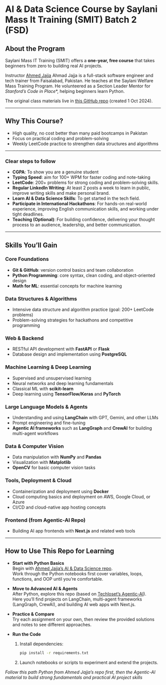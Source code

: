 # AI & Data Science Course by Saylani Mass It Training (SMIT) Batch 2 (FSD)

## About the Program
Saylani Mass IT Training (SMIT) offers a **one-year, free course** that takes beginners from zero to building real AI projects.  

Instructor [Ahmed Jajja](https://github.com/Ahmadjajja) Ahmad Jajja is a full-stack software engineer and tech trainer from Faisalabad, Pakistan. He teaches at the Saylani Welfare Mass Training Program. He volunteered as a Section Leader Mentor for *Stanford’s Code in Place**, helping beginners learn Python.

The original class materials live in [this GitHub repo](https://github.com/Ahmadjajja/AI_n_DataScience) (created 1 Oct 2024).

---

## Why This Course?
- High quality, no cost better than many paid bootcamps in Pakistan  
- Focus on practical coding and problem-solving  
- Weekly LeetCode practice to strengthen data structures and algorithms

---

### Clear steps to follow
- **CGPA**: To show you are a genuine student
- **Typing Speed**: aim for 100+ WPM for faster coding and note-taking
- **LeetCode**: 200+ problems for strong coding and problem-solving skills.
- **Regular LinkedIn Writing**: At least 2 posts a week to learn in public, improve writing skills and make personal brand.
- **Learn AI & Data Science Skills**: To get started in the tech field.
- **Participate in International Hackathons**: For hands-on real-world experience, improving English communication skills, and working under tight deadlines.
- **Teaching (Optional)**: For building confidence, delivering your thought process to an audience, leadership, and better communication.

---

## Skills You’ll Gain

### Core Foundations
- **Git & GitHub**: version control basics and team collaboration  
- **Python Programming**: core syntax, clean coding, and object-oriented design  
- **Math for ML**: essential concepts for machine learning

### Data Structures & Algorithms
- Intensive data structure and algorithm practice (goal: 200+ LeetCode problems)  
- Problem-solving strategies for hackathons and competitive programming

### Web & Backend
- RESTful API development with **FastAPI** or **Flask**  
- Database design and implementation using **PostgreSQL**

### Machine Learning & Deep Learning
- Supervised and unsupervised learning  
- Neural networks and deep learning fundamentals  
- Classical ML with **scikit-learn**  
- Deep learning using **TensorFlow/Keras** and **PyTorch**

### Large Language Models & Agents
- Understanding and using **LangChain** with GPT, Gemini, and other LLMs  
- Prompt engineering and fine-tuning  
- **Agentic AI frameworks** such as **LangGraph** and **CrewAI** for building multi-agent workflows

### Data & Computer Vision
- Data manipulation with **NumPy** and **Pandas**  
- Visualization with **Matplotlib**  
- **OpenCV** for basic computer vision tasks

### Tools, Deployment & Cloud
- Containerization and deployment using **Docker**  
- Cloud computing basics and deployment on AWS, Google Cloud, or Azure  
- CI/CD and cloud-native app hosting concepts

### Frontend (from Agentic-AI Repo)
- Building AI app frontends with **Next.js** and related web tools


---

## How to Use This Repo for Learning
- **Start with Python Basics**  
  Begin with [Ahmed Jajja’s AI & Data Science repo](https://github.com/Ahmadjajja/AI_n_DataScience).  
  Work through the Python notebooks first cover variables, loops, functions, and OOP until you’re comfortable.

- **Move to Advanced AI & Agents**  
  After Python, explore this repo (based on [Techloset’s Agentic-AI](https://github.com/techloset/agentic-ai)).  
  Here you’ll find projects on LangChain, multi-agent frameworks (LangGraph, CrewAI), and building AI web apps with Next.js.

- **Practice & Compare**  
  Try each assignment on your own, then review the provided solutions and notes to see different approaches.

- **Run the Code**  
  1. Install dependencies:  
     ```bash
     pip install -r requirements.txt
     ```
  2. Launch notebooks or scripts to experiment and extend the projects.

*Follow this path Python from Ahmed Jajja’s repo first, then the Agentic-AI material to build strong fundamentals and practical AI project skills*
